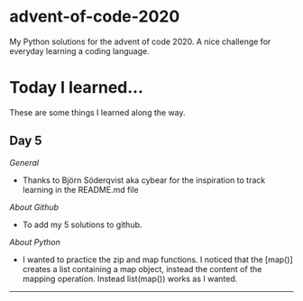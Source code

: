 # advent-of-code-2020
My Python solutions for the advent of code 2020.
A nice challenge for everyday learning a coding language.
# Today I learned...
These are some things I learned along the way.
## Day 5
_General_
* Thanks to Björn Söderqvist aka cybear for the inspiration to track learning in the README.md file

_About Github_
* To add my 5 solutions to github.

_About Python_
* I wanted to practice the zip and map functions. I noticed that the [map()] creates a list containing a map object, instead the content of the mapping operation. Instead list(map()) works as I wanted. 
- - -
